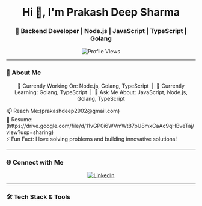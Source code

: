 <h1 align="center">Hi 👋, I'm Prakash Deep Sharma</h1>
<h3 align="center">🚀 Backend Developer | Node.js | JavaScript | TypeScript | Golang</h3>

<p align="center">
  <img src="https://komarev.com/ghpvc/?username=prakashdeep2902&label=Profile%20Views&color=0e75b6&style=flat" alt="Profile Views" />
</p>

---

### 🌟 About Me
<p align="center">
  🔭 Currently Working On: Node.js, Golang, TypeScript &nbsp;|&nbsp;  
  🌱 Currently Learning: Golang, TypeScript &nbsp;|&nbsp;  
  💬 Ask Me About: JavaScript, Node.js, Golang, TypeScript  
</p>

<p align="left">
  📫 Reach Me:(prakashdeep2902@gmail.com) <br>
  📄 Resume:(https://drive.google.com/file/d/11vGP0i6WVmWt87pU8mxCaAc9qHBveTaj/view?usp=sharing) <br>
  ⚡ Fun Fact: I love solving problems and building innovative solutions!
</p>

---

### 🌐 Connect with Me
<p align="center">
  <a href="https://linkedin.com/in/pkdeep" target="_blank">
    <img src="https://img.shields.io/badge/LinkedIn-blue?style=for-the-badge&logo=linkedin&logoColor=white" alt="LinkedIn" />
  </a>
</p>

---

### 🛠️ Tech Stack & Tools
<p align="center">
  <img src="
